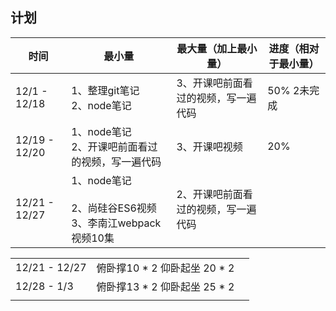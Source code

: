 ## 计划

| 时间          | 最小量                                                       | 最大量（加上最小量）                | 进度（相对于最小量） |
| ------------- | ------------------------------------------------------------ | ----------------------------------- | -------------------- |
| 12/1 - 12/18  | 1、整理git笔记<br />2、node笔记<br />                        | 3、开课吧前面看过的视频，写一遍代码 | 50%  2未完成         |
| 12/19 - 12/20 | 1、node笔记<br />2、开课吧前面看过的视频，写一遍代码         | 3、开课吧视频                       | 20%                  |
| 12/21 - 12/27 | 1、node笔记<br /><br />2、尚硅谷ES6视频<br />3、李南江webpack视频10集 | 2、开课吧前面看过的视频，写一遍代码 |                      |

|               |                               |      |
| ------------- | ----------------------------- | ---- |
| 12/21 - 12/27 | 俯卧撑10 * 2  仰卧起坐 20 * 2 |      |
| 12/28 - 1/3   | 俯卧撑13 * 2  仰卧起坐 25 * 2 |      |
|               |                               |      |

